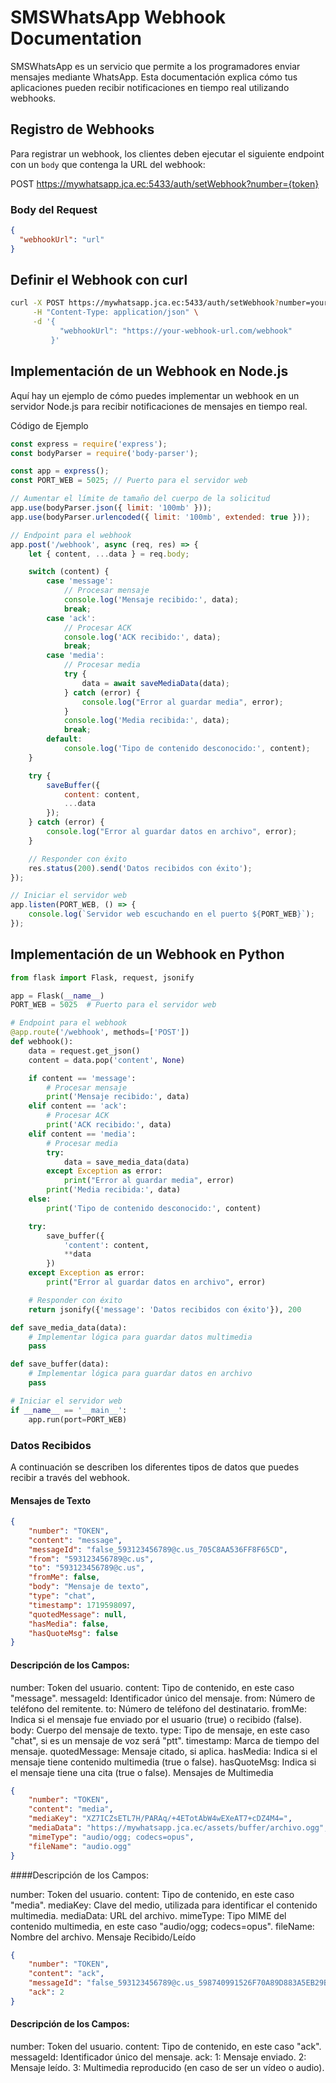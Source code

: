 # SMSWhatsApp Webhook Documentation

SMSWhatsApp es un servicio que permite a los programadores enviar mensajes mediante WhatsApp. Esta documentación explica cómo tus aplicaciones pueden recibir notificaciones en tiempo real utilizando webhooks.

## Registro de Webhooks

Para registrar un webhook, los clientes deben ejecutar el siguiente endpoint con un `body` que contenga la URL del webhook:

POST https://mywhatsapp.jca.ec:5433/auth/setWebhook?number={token}

### Body del Request

```json
{
  "webhookUrl": "url"
}
```

## Definir el Webhook con curl
```bash
curl -X POST https://mywhatsapp.jca.ec:5433/auth/setWebhook?number=your_token_here \
     -H "Content-Type: application/json" \
     -d '{
           "webhookUrl": "https://your-webhook-url.com/webhook"
         }'
```
## Implementación de un Webhook en Node.js
Aquí hay un ejemplo de cómo puedes implementar un webhook en un servidor Node.js para recibir notificaciones de mensajes en tiempo real.

Código de Ejemplo
```javascript
const express = require('express');
const bodyParser = require('body-parser');

const app = express();
const PORT_WEB = 5025; // Puerto para el servidor web

// Aumentar el límite de tamaño del cuerpo de la solicitud
app.use(bodyParser.json({ limit: '100mb' }));
app.use(bodyParser.urlencoded({ limit: '100mb', extended: true }));

// Endpoint para el webhook
app.post('/webhook', async (req, res) => {
    let { content, ...data } = req.body;

    switch (content) {
        case 'message':
            // Procesar mensaje
            console.log('Mensaje recibido:', data);
            break;
        case 'ack':
            // Procesar ACK
            console.log('ACK recibido:', data);
            break;
        case 'media':
            // Procesar media
            try {
                data = await saveMediaData(data);
            } catch (error) {
                console.log("Error al guardar media", error);
            }
            console.log('Media recibida:', data);
            break;
        default:
            console.log('Tipo de contenido desconocido:', content);
    }

    try {
        saveBuffer({
            content: content,
            ...data
        });
    } catch (error) {
        console.log("Error al guardar datos en archivo", error);
    }

    // Responder con éxito
    res.status(200).send('Datos recibidos con éxito');
});

// Iniciar el servidor web
app.listen(PORT_WEB, () => {
    console.log(`Servidor web escuchando en el puerto ${PORT_WEB}`);
});
```
## Implementación de un Webhook en Python
```python
from flask import Flask, request, jsonify

app = Flask(__name__)
PORT_WEB = 5025  # Puerto para el servidor web

# Endpoint para el webhook
@app.route('/webhook', methods=['POST'])
def webhook():
    data = request.get_json()
    content = data.pop('content', None)

    if content == 'message':
        # Procesar mensaje
        print('Mensaje recibido:', data)
    elif content == 'ack':
        # Procesar ACK
        print('ACK recibido:', data)
    elif content == 'media':
        # Procesar media
        try:
            data = save_media_data(data)
        except Exception as error:
            print("Error al guardar media", error)
        print('Media recibida:', data)
    else:
        print('Tipo de contenido desconocido:', content)

    try:
        save_buffer({
            'content': content,
            **data
        })
    except Exception as error:
        print("Error al guardar datos en archivo", error)

    # Responder con éxito
    return jsonify({'message': 'Datos recibidos con éxito'}), 200

def save_media_data(data):
    # Implementar lógica para guardar datos multimedia
    pass

def save_buffer(data):
    # Implementar lógica para guardar datos en archivo
    pass

# Iniciar el servidor web
if __name__ == '__main__':
    app.run(port=PORT_WEB)
```
### Datos Recibidos
A continuación se describen los diferentes tipos de datos que puedes recibir a través del webhook.

#### Mensajes de Texto
```json
{
    "number": "TOKEN",
    "content": "message",
    "messageId": "false_593123456789@c.us_705C8AA536FF8F65CD",
    "from": "593123456789@c.us",
    "to": "593123456789@c.us",
    "fromMe": false,
    "body": "Mensaje de texto",
    "type": "chat",
    "timestamp": 1719598097,
    "quotedMessage": null,
    "hasMedia": false,
    "hasQuoteMsg": false
}
```
#### Descripción de los Campos:

number: Token del usuario.
content: Tipo de contenido, en este caso "message".
messageId: Identificador único del mensaje.
from: Número de teléfono del remitente.
to: Número de teléfono del destinatario.
fromMe: Indica si el mensaje fue enviado por el usuario (true) o recibido (false).
body: Cuerpo del mensaje de texto.
type: Tipo de mensaje, en este caso "chat", si es un mensaje de voz será "ptt".
timestamp: Marca de tiempo del mensaje.
quotedMessage: Mensaje citado, si aplica.
hasMedia: Indica si el mensaje tiene contenido multimedia (true o false).
hasQuoteMsg: Indica si el mensaje tiene una cita (true o false).
Mensajes de Multimedia
```json
{
    "number": "TOKEN",
    "content": "media",
    "mediaKey": "XZ7ICZsETL7H/PARAq/+4ETotAbW4wEXeAT7+cDZ4M4=",
    "mediaData": "https://mywhatsapp.jca.ec/assets/buffer/archivo.ogg",
    "mimeType": "audio/ogg; codecs=opus",
    "fileName": "audio.ogg"
}
```
####Descripción de los Campos:

number: Token del usuario.
content: Tipo de contenido, en este caso "media".
mediaKey: Clave del medio, utilizada para identificar el contenido multimedia.
mediaData: URL del archivo.
mimeType: Tipo MIME del contenido multimedia, en este caso "audio/ogg; codecs=opus".
fileName: Nombre del archivo.
Mensaje Recibido/Leído
```json
{
    "number": "TOKEN",
    "content": "ack",
    "messageId": "false_593123456789@c.us_598740991526F70A89D883A5EB29B5EB",
    "ack": 2
}
```
#### Descripción de los Campos:

number: Token del usuario.
content: Tipo de contenido, en este caso "ack".
messageId: Identificador único del mensaje.
ack:
1: Mensaje enviado.
2: Mensaje leído.
3: Multimedia reproducido (en caso de ser un vídeo o audio).
